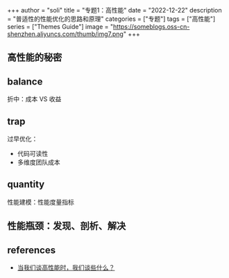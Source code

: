 +++
author = "soli"
title = "专题1：高性能"
date = "2022-12-22"
description = "普适性的性能优化的思路和原理"
categories = ["专题"]
tags = ["高性能"]
series = ["Themes Guide"]
image = "https://someblogs.oss-cn-shenzhen.aliyuncs.com/thumb/img7.png"
+++
<!--more-->
## 高性能的秘密
## balance
折中：成本 VS 收益
## trap
过早优化：
- 代码可读性
- 多维度团队成本
## quantity
性能建模：性能度量指标
## 性能瓶颈：发现、剖析、解决

## references
- [当我们谈高性能时，我们谈些什么？](https://www.huoban.com/news/post/2189.html)